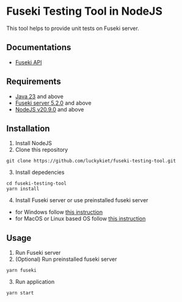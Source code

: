 # Fuseki Testing Tool in NodeJS

This tool helps to provide unit tests on Fuseki server. 

## Documentations
- [Fuseki API](https://jena.apache.org/documentation/fuseki2/fuseki-server-protocol.html)

## Requirements
- [Java 23](https://openjdk.org/) and above
- [Fuseki server 5.2.0](https://jena.apache.org/download/) and above
- [NodeJS v20.9.0](https://nodejs.org/en/download) and above

## Installation
1. Install NodeJS
2. Clone this repository
```
git clone https://github.com/luckykiet/fuseki-testing-tool.git
```
3. Install depedencies
```
cd fuseki-testing-tool
yarn install
```
4. Install Fuseki server or use preinstalled fuseki server
- for Windows follow [this instruction](https://github.com/nvbach91/4IZ441/wiki/Apache-Jena-Fuseki)
- for MacOS or Linux based OS follow [this instruction](macos/README.md)

## Usage
1. Run Fuseki server
2. (Optional) Run preinstalled fuseki server
```
yarn fuseki
```
3. Run application
```
yarn start
```